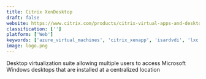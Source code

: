 ```yaml
---
title: Citrix XenDesktop
draft: false 
website: https://www.citrix.com/products/citrix-virtual-apps-and-desktops/
classification: ['']
platform: ['Web']
keywords: ['azure_virtual_machines', 'citrix_xenapp', 'isardvdi', 'lxc', 'proxmox', 'ravadavdi', 'solarwinds_virtualization_manager', 'vmware_fusion', 'vmware_thinapp', 'virtuozzo', 'vmware_horizon', 'workspot', 'zerotier', 'flexvdi', 'nworkspace', 'vsphere']
image: logo.png
---
```

Desktop virtualization suite allowing multiple users to access Microsoft Windows desktops that are installed at a centralized location